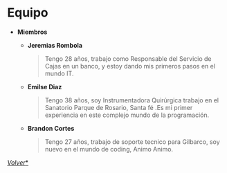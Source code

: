# Equipo

+ **Miembros**
    + **Jeremias Rombola**
       >Tengo 28 años, trabajo como Responsable del Servicio de Cajas en un banco, y estoy dando mis primeros pasos en el mundo IT.

    + **Emilse Diaz**
       >Tengo 38 años, soy Instrumentadora Quirúrgica trabajo en el Sanatorio Parque de Rosario, Santa fé .Es mi primer experiencia en este complejo mundo de la programación.
 
    + **Brandon Cortes**
       >Tengo 27 años, trabajo de soporte tecnico para Gilbarco, soy nuevo en el mundo de coding, Animo Animo.

[*Volver**](/README.md)